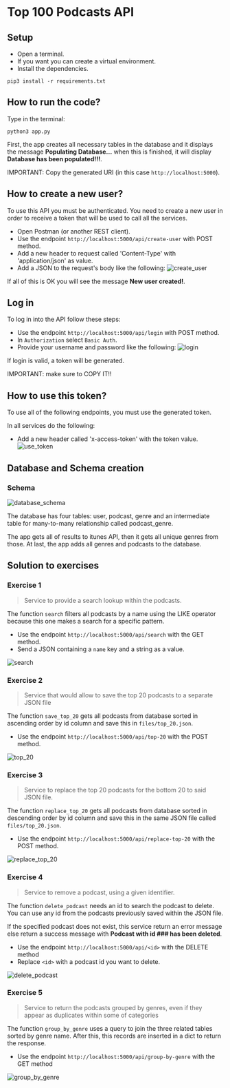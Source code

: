 # Top 100 Podcasts API

## Setup
- Open a terminal.
- If you want you can create a virtual environment.
- Install the dependencies.

``` shell script
pip3 install -r requirements.txt
```

## How to run the code?
Type in the terminal:
```shell script
python3 app.py
```

First, the app creates all necessary tables in the database and it displays 
the message **Populating Database...** when this is finished, it will display
**Database has been populated!!!**.

IMPORTANT: Copy the generated URI (in this case `http://localhost:5000`).

## How to create a new user?
To use this API you must be authenticated. You need to create a new user
in order to receive a token that will be used to call all the services.

- Open Postman (or another REST client).
- Use the endpoint `http://localhost:5000/api/create-user` with POST method.
- Add a new header to request called 'Content-Type' with 'application/json' as
value.
- Add a JSON to the request's body like the following:
![create_user](images_documentation/create_user.png)

If all of this is OK you will see the message **New user created!**.

## Log in
To log in into the API follow these steps:

- Use the endpoint `http://localhost:5000/api/login` with POST method.
- In `Authorization` select `Basic Auth`.
- Provide your username and password like the following:
![login](images_documentation/login.png)

If login is valid, a token will be generated.

IMPORTANT: make sure to COPY IT!!

## How to use this token?
To use all of the following endpoints, you must use the generated token.

In all services do the following:
- Add a new header called 'x-access-token' with the token value.
![use_token](images_documentation/use_token.png)

## Database and Schema creation
### Schema
![database_schema](images_documentation/database_schema.png)

The database has four tables: user, podcast, genre and an intermediate 
table for many-to-many relationship called podcast_genre.

The app gets all of results to itunes API, then it gets all unique genres from 
those. At last, the app adds all genres and podcasts to the database.

## Solution to exercises
### Exercise 1
> Service to provide a search lookup within the podcasts.

The function `search` filters all podcasts by a name using the LIKE operator
because this one makes a search for a specific pattern.

- Use the endpoint `http://localhost:5000/api/search` with the GET method.
- Send a JSON containing a `name` key and a string as a value.

![search](images_documentation/search.png)

### Exercise 2
> Service that would allow to save the top 20 podcasts to a separate JSON file

The function `save_top_20` gets all podcasts from database sorted in
ascending order by id column and save this in `files/top_20.json`.

- Use the endpoint `http://localhost:5000/api/top-20` with the POST method.

![top_20](images_documentation/top-20.png)

### Exercise 3
> Service to replace the top 20 podcasts for the bottom 20 to said JSON file.

The function `replace_top_20` gets all podcasts from database sorted in
descending order by id column and save this in the same JSON file called
`files/top_20.json`.

- Use the endpoint `http://localhost:5000/api/replace-top-20` with the POST
method.

![replace_top_20](images_documentation/replace_top_20.png)

### Exercise 4
> Service to remove a podcast, using a given identifier.

The function `delete_podcast` needs an id to search the podcast to delete. You
can use any id from the podcasts previously saved within the JSON file.

If the specified podcast does not exist, this service return an error message 
else return a success message with **Podcast with id ### has been deleted**.

- Use the endpoint `http://localhost:5000/api/<id>` with the DELETE method
- Replace `<id>` with a podcast id you want to delete.

![delete_podcast](images_documentation/delete_podcast.png)

### Exercise 5
> Service to return the podcasts grouped by genres, even if they appear as
> duplicates within some of categories

The function `group_by_genre` uses a query to join the three related tables 
sorted by genre name. After this, this records are inserted in a dict to 
return the response.

- Use the endpoint `http://localhost:5000/api/group-by-genre` with the GET
method

![group_by_genre](images_documentation/group_by_genre.png)

 
 